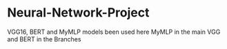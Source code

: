 # Neural-Network-Project
VGG16, BERT and MyMLP models been used here
MyMLP in the main
VGG and BERT in the Branches
